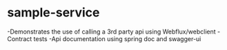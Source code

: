 # sample-service

-Demonstrates the use of calling a 3rd party api using Webflux/webclient
-Contract tests
-Api documentation using spring doc and swagger-ui